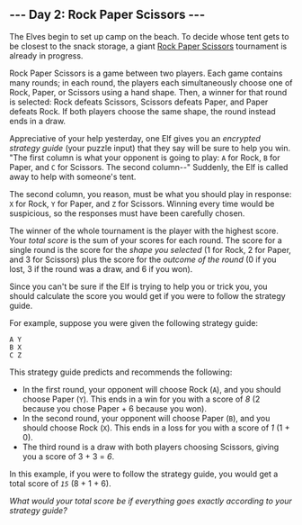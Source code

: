 <h2>--- Day 2: Rock Paper Scissors ---</h2><p>The Elves begin to set up camp on the beach. To decide whose tent gets to be closest to the snack storage, a giant <a href="https://en.wikipedia.org/wiki/Rock_paper_scissors" target="_blank">Rock Paper Scissors</a> tournament is already in progress.</p>
<p>Rock Paper Scissors is a game between two players. Each game contains many rounds; in each round, the players each simultaneously choose one of Rock, Paper, or Scissors using a hand shape. Then, a winner for that round is selected: Rock defeats Scissors, Scissors defeats Paper, and Paper defeats Rock. If both players choose the same shape, the round instead ends in a draw.</p>
<p>Appreciative of your help yesterday, one Elf gives you an <em>encrypted strategy guide</em> (your puzzle input) that they say will be sure to help you win. "The first column is what your opponent is going to play: <code>A</code> for Rock, <code>B</code> for Paper, and <code>C</code> for Scissors. The second column--" Suddenly, the Elf is called away to help with someone's tent.</p>
<p>The second column, <span title="Why do you keep guessing?!">you reason</span>, must be what you should play in response: <code>X</code> for Rock, <code>Y</code> for Paper, and <code>Z</code> for Scissors. Winning every time would be suspicious, so the responses must have been carefully chosen.</p>
<p>The winner of the whole tournament is the player with the highest score. Your <em>total score</em> is the sum of your scores for each round. The score for a single round is the score for the <em>shape you selected</em> (1 for Rock, 2 for Paper, and 3 for Scissors) plus the score for the <em>outcome of the round</em> (0 if you lost, 3 if the round was a draw, and 6 if you won).</p>
<p>Since you can't be sure if the Elf is trying to help you or trick you, you should calculate the score you would get if you were to follow the strategy guide.</p>
<p>For example, suppose you were given the following strategy guide:</p>
<pre><code>A Y
B X
C Z
</code></pre>
<p>This strategy guide predicts and recommends the following:</p>
<ul>
<li>In the first round, your opponent will choose Rock (<code>A</code>), and you should choose Paper (<code>Y</code>). This ends in a win for you with a score of <em>8</em> (2 because you chose Paper + 6 because you won).</li>
<li>In the second round, your opponent will choose Paper (<code>B</code>), and you should choose Rock (<code>X</code>). This ends in a loss for you with a score of <em>1</em> (1 + 0).</li>
<li>The third round is a draw with both players choosing Scissors, giving you a score of 3 + 3 = <em>6</em>.</li>
</ul>
<p>In this example, if you were to follow the strategy guide, you would get a total score of <code><em>15</em></code> (8 + 1 + 6).</p>
<p><em>What would your total score be if everything goes exactly according to your strategy guide?</em></p>